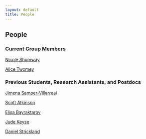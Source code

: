 ```yaml
---
layout: default
title: People
---
```


## People  

### Current Group Members 
<a href ="https://sees.uq.edu.au/profile/4554/nicole-shumway" target="_blank">Nicole Shumway </a>  

<a href ="https://www.linkedin.com/in/alice-twomey-55378038/" target="_blank">Alice Twomey </a>   

### Previous Students, Research Assistants, and Postdocs 
<a href ="http://www.cimar.ucr.ac.cr/en/staff/scientists/jimena-samper-villarreal,-phd.html" target="_blank">Jimena Samper-Villarreal </a>

<a href ="http://possinghamlab.org/people-new/all-lab-members/567-scott-atkinson.html">Scott Atkinson </a>

<a href ="http://possinghamlab.org/people-new/all-lab-members/553-elisa-bayraktarov.html">Elisa Bayraktarov </a>

<a href ="https://uq.academia.edu/JudeKeyse">Jude Keyse </a>

<a href ="http://www.web.uwa.edu.au/__data/assets/pdf_file/0011/1637552/Strickland_2010.pdf">Daniel Strickland </a>

